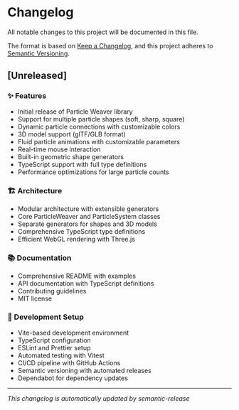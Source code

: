 # Changelog

All notable changes to this project will be documented in this file.

The format is based on [Keep a Changelog](https://keepachangelog.com/en/1.0.0/),
and this project adheres to [Semantic Versioning](https://semver.org/spec/v2.0.0.html).

## [Unreleased]

### ✨ Features
- Initial release of Particle Weaver library
- Support for multiple particle shapes (soft, sharp, square)
- Dynamic particle connections with customizable colors
- 3D model support (glTF/GLB format)
- Fluid particle animations with customizable parameters
- Real-time mouse interaction
- Built-in geometric shape generators
- TypeScript support with full type definitions
- Performance optimizations for large particle counts

### 🏗️ Architecture
- Modular architecture with extensible generators
- Core ParticleWeaver and ParticleSystem classes
- Separate generators for shapes and 3D models
- Comprehensive TypeScript type definitions
- Efficient WebGL rendering with Three.js

### 📚 Documentation
- Comprehensive README with examples
- API documentation with TypeScript definitions
- Contributing guidelines
- MIT license

### 🔧 Development Setup
- Vite-based development environment
- TypeScript configuration
- ESLint and Prettier setup
- Automated testing with Vitest
- CI/CD pipeline with GitHub Actions
- Semantic versioning with automated releases
- Dependabot for dependency updates

---

*This changelog is automatically updated by semantic-release*
